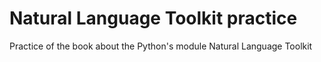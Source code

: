 # Natural Language Toolkit practice
Practice of the book about the Python's module Natural Language Toolkit
